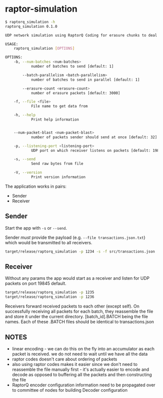 # raptor-simulation

```bash
$ raptorq_simulation -h
raptorq_simulation 0.1.0

UDP network simulation using RaptorQ Coding for erasure chunks to deal with packet loss

USAGE:
    raptorq_simulation [OPTIONS]

OPTIONS:
    -b, --num-batches <num-batches>
            number of batches to send [default: 1]

        --batch-parallelism <batch-parallelism>
            number of batches to send in parallel [default: 1]

        --erasure-count <erasure-count>
            number of erasure packets [default: 3000]

    -f, --file <file>
            File name to get data from

    -h, --help
            Print help information


    --num-packet-blast <num-packet-blast>
            number of packets sender should send at once [default: 32]

    -p, --listening-port <listening-port>
            UDP port on which receiver listens on packets [default: 19845]

    -s, --send
            Send raw bytes from file

    -V, --version
            Print version information
```

The application works in pairs:
- Sender
- Receiver

## Sender

Start the app with `-s` or `--send`.

Sender _must_ provide the payload (e.g. `--file transactions.json.txt`) which would be transmitted to all receivers.

```bash
target/release/raptorq_simulation -p 1234 -s -f src/transactions.json  --num-batches 3 --batch-parallelism 2 --erasure-count 3000 --num-packet-blast 40
```

## Receiver

Without any params the app would start as a receiver and listen for UDP packets on port 19845 default.

```bash
target/release/raptorq_simulation -p 1235
target/release/raptorq_simulation -p 1236

```

Receivers forward received packets to each other (except self). 
On successfully receiving all packets for each batch, they reassemble the file and store it under the current directory. [batch_id].BATCH being the file names.
Each of these .BATCH files should be identical to transactions.json


## NOTES
* linear encoding - we can do this on the fly into an accumulator as each packet is received. we do not need to wait until we have all the data
* raptor codes doesn't care about ordering of packets
* also using raptor codes  makes it easier since we don't need to reassemble the file manually first - it's actually easier to encode and decode as opposed to buffering all the packets and then constructing the file
* RaptorQ encoder configuration information need to be propagated over to committee of nodes for building Decoder configuration

